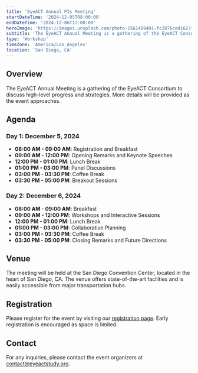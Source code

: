 ```yaml
---
title: 'EyeACT Annual PIs Meeting'
startDateTime: '2024-12-05T08:00:00'
endDateTime: '2024-12-06T17:00:00'
heroImage: 'https://images.unsplash.com/photo-1561489401-fc2876ced162?fm=jpg&q=60&w=3000&ixlib=rb-4.0.3&ixid=M3wxMjA3fDB8MHxwaG90by1wYWdlfHx8fGVufDB8fHx8fA%3D%3D'
subtitle: 'The EyeACT Annual Meeting is a gathering of the EyeACT Consortium to discuss high-level progress and strategies.'
type: 'Workshop'
timeZone: 'America/Los_Angeles'
location: 'San Diego, CA'
---
```


## Overview

The EyeACT Annual Meeting is a gathering of the EyeACT Consortium to discuss high-level progress and strategies. More details will be provided as the event approaches.

## Agenda

### Day 1: December 5, 2024

- **08:00 AM - 09:00 AM**: Registration and Breakfast
- **09:00 AM - 12:00 PM**: Opening Remarks and Keynote Speeches
- **12:00 PM - 01:00 PM**: Lunch Break
- **01:00 PM - 03:00 PM**: Panel Discussions
- **03:00 PM - 03:30 PM**: Coffee Break
- **03:30 PM - 05:00 PM**: Breakout Sessions

### Day 2: December 6, 2024

- **08:00 AM - 09:00 AM**: Breakfast
- **09:00 AM - 12:00 PM**: Workshops and Interactive Sessions
- **12:00 PM - 01:00 PM**: Lunch Break
- **01:00 PM - 03:00 PM**: Collaborative Planning
- **03:00 PM - 03:30 PM**: Coffee Break
- **03:30 PM - 05:00 PM**: Closing Remarks and Future Directions

## Venue

The meeting will be held at the San Diego Convention Center, located in the heart of San Diego, CA. The venue offers state-of-the-art facilities and is easily accessible from major transportation hubs.

## Registration

Please register for the event by visiting our [registration page](#). Early registration is encouraged as space is limited.

## Contact

For any inquiries, please contact the event organizers at [contact@eyeactstudy.org](mailto:contact@eyeactstudy.org).
